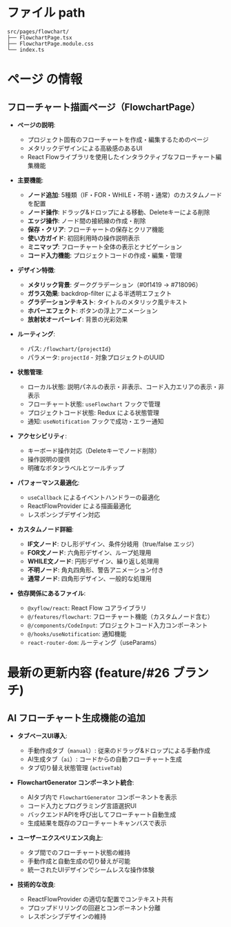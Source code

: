 # ファイル path

```
src/pages/flowchart/
├── FlowchartPage.tsx
├── FlowchartPage.module.css
└── index.ts
```

# ページ の情報

## フローチャート描画ページ（FlowchartPage）

- **ページの説明**:
  - プロジェクト固有のフローチャートを作成・編集するためのページ
  - メタリックデザインによる高級感のあるUI
  - React Flowライブラリを使用したインタラクティブなフローチャート編集機能

- **主要機能**:
  - **ノード追加**: 5種類（IF・FOR・WHILE・不明・通常）のカスタムノードを配置
  - **ノード操作**: ドラッグ&ドロップによる移動、Deleteキーによる削除
  - **エッジ操作**: ノード間の接続線の作成・削除
  - **保存・クリア**: フローチャートの保存とクリア機能
  - **使い方ガイド**: 初回利用時の操作説明表示
  - **ミニマップ**: フローチャート全体の表示とナビゲーション
  - **コード入力機能**: プロジェクトコードの作成・編集・管理

- **デザイン特徴**:
  - **メタリック背景**: ダークグラデーション（#0f1419 → #718096）
  - **ガラス効果**: backdrop-filter による半透明エフェクト
  - **グラデーションテキスト**: タイトルのメタリック風テキスト
  - **ホバーエフェクト**: ボタンの浮上アニメーション
  - **放射状オーバーレイ**: 背景の光彩効果

- **ルーティング**:
  - パス: `/flowchart/{projectId}`
  - パラメータ: `projectId` - 対象プロジェクトのUUID

- **状態管理**:
  - ローカル状態: 説明パネルの表示・非表示、コード入力エリアの表示・非表示
  - フローチャート状態: `useFlowchart` フックで管理
  - プロジェクトコード状態: Redux による状態管理
  - 通知: `useNotification` フックで成功・エラー通知

- **アクセシビリティ**:
  - キーボード操作対応（Deleteキーでノード削除）
  - 操作説明の提供
  - 明確なボタンラベルとツールチップ

- **パフォーマンス最適化**:
  - `useCallback` によるイベントハンドラーの最適化
  - ReactFlowProvider による描画最適化
  - レスポンシブデザイン対応

- **カスタムノード詳細**:
  - **IF文ノード**: ひし形デザイン、条件分岐用（true/false エッジ）
  - **FOR文ノード**: 六角形デザイン、ループ処理用
  - **WHILE文ノード**: 円形デザイン、繰り返し処理用
  - **不明ノード**: 角丸四角形、警告アニメーション付き
  - **通常ノード**: 四角形デザイン、一般的な処理用

- **依存関係にあるファイル**:
  - `@xyflow/react`: React Flow コアライブラリ
  - `@/features/flowchart`: フローチャート機能（カスタムノード含む）
  - `@/components/CodeInput`: プロジェクトコード入力コンポーネント
  - `@/hooks/useNotification`: 通知機能
  - `react-router-dom`: ルーティング（useParams）

# 最新の更新内容 (feature/#26 ブランチ)

## AI フローチャート生成機能の追加

- **タブベースUI導入**:
  - 手動作成タブ（`manual`）: 従来のドラッグ&ドロップによる手動作成
  - AI生成タブ（`ai`）: コードからの自動フローチャート生成
  - タブ切り替え状態管理 (`activeTab`)

- **FlowchartGenerator コンポーネント統合**:
  - AIタブ内で `FlowchartGenerator` コンポーネントを表示
  - コード入力とプログラミング言語選択UI
  - バックエンドAPIを呼び出してフローチャート自動生成
  - 生成結果を既存のフローチャートキャンバスで表示

- **ユーザーエクスペリエンス向上**:
  - タブ間でのフローチャート状態の維持
  - 手動作成と自動生成の切り替えが可能
  - 統一されたUIデザインでシームレスな操作体験

- **技術的な改良**:
  - ReactFlowProvider の適切な配置でコンテキスト共有
  - プロップドリリングの回避とコンポーネント分離
  - レスポンシブデザインの維持